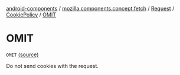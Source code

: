 [android-components](../../../index.md) / [mozilla.components.concept.fetch](../../index.md) / [Request](../index.md) / [CookiePolicy](index.md) / [OMIT](./-o-m-i-t.md)

# OMIT

`OMIT` [(source)](https://github.com/mozilla-mobile/android-components/blob/master/components/concept/fetch/src/main/java/mozilla/components/concept/fetch/Request.kt#L127)

Do not send cookies with the request.


